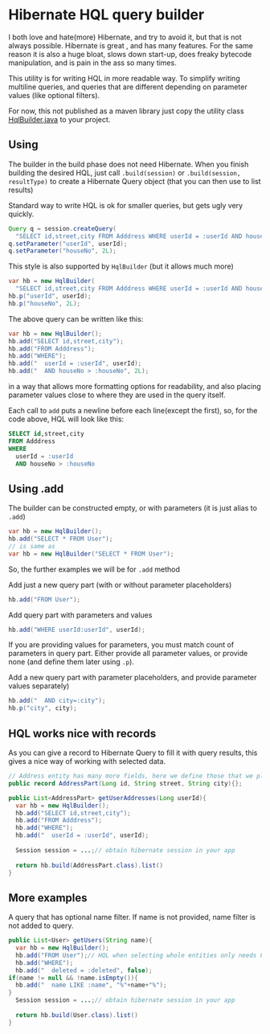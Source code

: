 # Hibernate HQL query builder
I both love and hate(more) Hibernate, and try to avoid it, but that is not always possible. Hibernate is great , and has many features. For the same reason it is also a huge bloat, slows down start-up, does freaky bytecode manipulation, and is pain in the ass so many times. 

This utility is for writing HQL in more readable way. To simplify writing multiline queries, and queries that are different depending on parameter values (like optional filters).

For now, this not published as a maven library just copy the utility class [HqlBuilder.java](src/main/java/hr/hrg/hql/HqlBuilder.java)  to your project.

## Using

The builder in the build phase does not need Hibernate. When you finish building the desired HQL, just call `.build(session)` or `.build(session, resultType)` to create a Hibernate Query object (that you can then use to list results) 



Standard way to write HQL is ok for smaller queries, but gets ugly very quickly.

```java
Query q = session.createQuery(
  "SELECT id,street,city FROM Adddress WHERE userId = :userId AND houseNo > :houseNo")
q.setParameter("userId", userId);
q.setParameter("houseNo", 2L);
```



This style is also supported by `HqlBuilder` (but it allows much more)

```java
var hb = new HqlBuilder(
  "SELECT id,street,city FROM Adddress WHERE userId = :userId AND houseNo > :houseNo");
hb.p("userId", userId);
hb.p("houseNo", 2L);
```

The above query can be written like this:

```java
var hb = new HqlBuilder();
hb.add("SELECT id,street,city");
hb.add("FROM Adddress");
hb.add("WHERE");
hb.add("  userId = :userId", userId);
hb.add("  AND houseNo > :houseNo", 2L);
```

in a way that allows more formatting options for readability, and also placing parameter values close to where they are used in the query itself. 

Each call to `add` puts a newline before each line(except the first), so, for the code above, HQL will look like this:

```sql
SELECT id,street,city
FROM Adddress
WHERE
  userId = :userId
  AND houseNo > :houseNo  
```



## Using .add

The builder can be constructed empty, or with parameters (it is just alias to `.add`)

```java
var hb = new HqlBuilder();
hb.add("SELECT * FROM User");
// is same as
var hb = new HqlBuilder("SELECT * FROM User");
```

So, the further examples we will be for `.add` method



Add just a new query part (with or without parameter placeholders)

```java
hb.add("FROM User");
```



Add query part with parameters and values

```java
hb.add("WHERE userId:userId", userId);
```

If you are providing values for parameters, you must match count of parameters in query part. Either provide all parameter values, or provide none (and define them later using `.p`).



Add a new query part with parameter placeholders, and provide parameter values separately)

```java
hb.add("  AND city=:city");
hb.p("city", city);
```



## HQL works nice with records

As you can give a record to Hibernate Query to fill it with query results, this gives a nice way of working with selected data.

```java
// Address entity has many more fields, here we define those that we plan to select
public record AddressPart(Long id, String street, String city){};

public List<AddressPart> getUserAddresses(Long userId){
  var hb = new HqlBuilder();
  hb.add("SELECT id,street,city");
  hb.add("FROM Adddress");
  hb.add("WHERE");
  hb.add("  userId = :userId", userId);
  
  Session session = ...;// obtain hibernate session in your app
  
  return hb.build(AddressPart.class).list()
}
```



## More examples

A query that has optional name filter. If name is not provided, name filter is not added to query.

```java
public List<User> getUsers(String name){
  var hb = new HqlBuilder();
  hb.add("FROM User");// HQL when selecting whole entities only needs FROM
  hb.add("WHERE");
  hb.add("  deleted = :deleted", false);
if(name != null && !name.isEmpty()){
  hb.add("  name LIKE :name", "%"+name+"%");
}
  Session session = ...;// obtain hibernate session in your app
  
  return hb.build(User.class).list()
}
```

